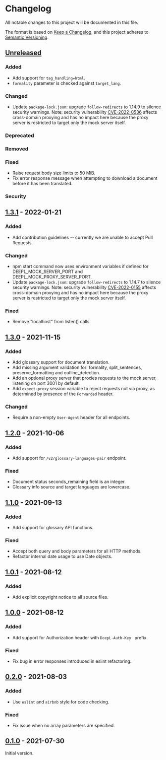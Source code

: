 # Changelog
All notable changes to this project will be documented in this file.

The format is based on [Keep a Changelog](https://keepachangelog.com/en/1.0.0/),
and this project adheres to [Semantic Versioning](https://semver.org/spec/v2.0.0.html).


## [Unreleased]
### Added
* Add support for `tag_handling=html`.
* `formality` parameter is checked against `target_lang`.
### Changed
* Update `package-lock.json`: upgrade `follow-redirects` to 1.14.9 to silence security warnings.
  Note: security vulnerability [CVE-2022-0536](https://nvd.nist.gov/vuln/detail/CVE-2022-0536)
  affects cross-domain proxying and has no impact here because the proxy server is restricted to
  target only the mock server itself.
### Deprecated
### Removed
### Fixed
* Raise request body size limits to 50 MiB.
* Fix error response message when attempting to download a document before it has been translated.
### Security


## [1.3.1] - 2022-01-21
### Added
* Add contribution guidelines -- currently we are unable to accept Pull Requests.
### Changed
* npm start command now uses environment variables if defined for DEEPL_MOCK_SERVER_PORT and 
  DEEPL_MOCK_PROXY_SERVER_PORT.
* Update `package-lock.json`: upgrade `follow-redirects` to 1.14.7 to silence security warnings. 
  Note: security vulnerability [CVE-2022-0155](https://nvd.nist.gov/vuln/detail/CVE-2022-0155)
  affects cross-domain proxying and has no impact here because the proxy server is restricted to
  target only the mock server itself.   
### Fixed
* Remove "localhost" from listen() calls.


## [1.3.0] - 2021-11-15
### Added
* Add glossary support for document translation. 
* Add missing argument validation for: formality, split_sentences, preserve_formatting and
  outline_detection.
* Add an optional proxy server that proxies requests to the mock server, listening on port 3001 by
  default.
* Add `expect-proxy` session variable to reject requests not via proxy, as determined by presence of
  the `Forwarded` header.
### Changed
* Require a non-empty `User-Agent` header for all endpoints.


## [1.2.0] - 2021-10-06
### Added
* Add support for `/v2/glossary-languages-pair` endpoint.
### Fixed
* Document status seconds_remaining field is an integer.
* Glossary info source and target languages are lowercase.


## [1.1.0] - 2021-09-13
### Added
* Add support for glossary API functions.
### Fixed
* Accept both query and body parameters for all HTTP methods.
* Refactor internal date usage to use Date objects.


## [1.0.1] - 2021-08-12
### Added
* Add explicit copyright notice to all source files.


## [1.0.0] - 2021-08-12
### Added
* Add support for Authorization header with `DeepL-Auth-Key ` prefix. 
### Fixed
* Fix bug in error responses introduced in eslint refactoring.


## [0.2.0] - 2021-08-03
### Added
* Use `eslint` and `airbnb` style for code checking.
### Fixed
* Fix issue when no array parameters are specified.


## [0.1.0] - 2021-07-30
Initial version.


[Unreleased]: https://github.com/DeepLcom/deepl-mock/compare/v1.3.1...HEAD
[1.3.1]: https://github.com/DeepLcom/deepl-mock/compare/v1.3.0...v1.3.1
[1.3.0]: https://github.com/DeepLcom/deepl-mock/compare/v1.2.0...v1.3.0
[1.2.0]: https://github.com/DeepLcom/deepl-mock/compare/v1.1.0...v1.2.0
[1.1.0]: https://github.com/DeepLcom/deepl-mock/compare/v1.0.1...v1.1.0
[1.0.1]: https://github.com/DeepLcom/deepl-mock/compare/v1.0.0...v1.0.1
[1.0.0]: https://github.com/DeepLcom/deepl-mock/compare/v0.2.0...v1.0.0
[0.2.0]: https://github.com/DeepLcom/deepl-mock/compare/v0.1.0...v0.2.0
[0.1.0]: https://github.com/DeepLcom/deepl-mock/releases/tag/v0.1.0
